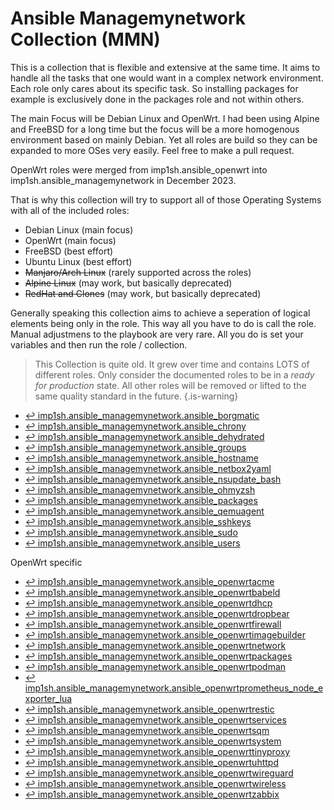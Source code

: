 # Ansible Managemynetwork Collection (MMN)

This is a collection that is flexible and extensive at the same time. It aims to handle all the tasks that one would want in a complex network environment. Each role only cares about its specific task. So installing packages for example is exclusively done in the packages role and not within others.

The main Focus will be Debian Linux and OpenWrt. I had been using Alpine and FreeBSD for a long time but the focus will be a more homogenous environment based on mainly Debian. Yet all roles are build so they can be expanded to more OSes very easily. Feel free to make a pull request.

OpenWrt roles were merged from imp1sh.ansible_openwrt into imp1sh.ansible_managemynetwork in December 2023.

That is why this collection will try to support all of those Operating Systems with all of the included roles:
- Debian Linux (main focus)
- OpenWrt (main focus)
- FreeBSD (best effort)
- Ubuntu Linux (best effort)
- ~~Manjaro/Arch Linux~~ (rarely supported across the roles)
- ~~Alpine Linux~~ (may work, but basically deprecated)
- ~~RedHat and Clones~~ (may work, but basically deprecated)

Generally speaking this collection aims to achieve a seperation of logical elements being only in the role. This way all you have to do is call the role. Manual adjustmens to the playbook are very rare. All you do is set your variables and then run the role / collection.


> This Collection is quite old. It grew over time and contains LOTS of different roles. Only consider the documented roles to be in a *ready for production* state.
> All other roles will be removed or lifted to the same quality standard in the future.
{.is-warning}

  - [:leftwards_arrow_with_hook: imp1sh.ansible_managemynetwork.ansible_borgmatic](https://github.com/imp1sh/ansible_managemynetwork/blob/main/roles/ansible_borgmatic/README.md)
  - [:leftwards_arrow_with_hook: imp1sh.ansible_managemynetwork.ansible_chrony](https://github.com/imp1sh/ansible_managemynetwork/blob/main/roles/ansible_chrony/README.md)
  - [:leftwards_arrow_with_hook: imp1sh.ansible_managemynetwork.ansible_dehydrated](https://github.com/imp1sh/ansible_managemynetwork/blob/main/roles/ansible_dehydrated/README.md)
  - [:leftwards_arrow_with_hook: imp1sh.ansible_managemynetwork.ansible_groups](https://github.com/imp1sh/ansible_managemynetwork/blob/main/roles/ansible_groups/README.md)
  - [:leftwards_arrow_with_hook: imp1sh.ansible_managemynetwork.ansible_hostname](https://github.com/imp1sh/ansible_managemynetwork/blob/main/roles/ansible_hostname/README.md)
  - [:leftwards_arrow_with_hook: imp1sh.ansible_managemynetwork.ansible_netbox2yaml](https://github.com/imp1sh/ansible_managemynetwork/blob/main/roles/ansible_netbox2yaml/README.md)
  - [:leftwards_arrow_with_hook: imp1sh.ansible_managemynetwork.ansible_nsupdate_bash](https://github.com/imp1sh/ansible_managemynetwork/blob/main/roles/ansible_nsupdate_bash/README.md)
  - [:leftwards_arrow_with_hook: imp1sh.ansible_managemynetwork.ansible_ohmyzsh](https://github.com/imp1sh/ansible_managemynetwork/blob/main/roles/ansible_ohmyzsh/README.md)
  - [:leftwards_arrow_with_hook: imp1sh.ansible_managemynetwork.ansible_packages](https://github.com/imp1sh/ansible_managemynetwork/blob/main/roles/ansible_packages/README.md)
  - [:leftwards_arrow_with_hook: imp1sh.ansible_managemynetwork.ansible_qemuagent](https://github.com/imp1sh/ansible_managemynetwork/blob/main/roles/ansible_qemuagent/README.md)
 - [:leftwards_arrow_with_hook: imp1sh.ansible_managemynetwork.ansible_sshkeys](https://github.com/imp1sh/ansible_managemynetwork/blob/main/roles/ansible_sshkeys/README.md)
 - [:leftwards_arrow_with_hook: imp1sh.ansible_managemynetwork.ansible_sudo](https://github.com/imp1sh/ansible_managemynetwork/blob/main/roles/ansible_sudo/README.md)
 - [:leftwards_arrow_with_hook: imp1sh.ansible_managemynetwork.ansible_users](https://github.com/imp1sh/ansible_managemynetwork/blob/main/roles/ansible_users/README.md)

OpenWrt specific
  - [:leftwards_arrow_with_hook: imp1sh.ansible_managemynetwork.ansible_openwrtacme](https://github.com/imp1sh/ansible_managemynetwork/blob/main/roles/ansible_openwrtacme/README.md)
  - [:leftwards_arrow_with_hook: imp1sh.ansible_managemynetwork.ansible_openwrtbabeld](https://github.com/imp1sh/ansible_managemynetwork/blob/main/roles/ansible_openwrtbabeld/README.md)
  - [:leftwards_arrow_with_hook: imp1sh.ansible_managemynetwork.ansible_openwrtdhcp](https://github.com/imp1sh/ansible_managemynetwork/blob/main/roles/ansible_openwrtdhcp/README.md)
  - [:leftwards_arrow_with_hook: imp1sh.ansible_managemynetwork.ansible_openwrtdropbear](https://github.com/imp1sh/ansible_managemynetwork/blob/main/roles/ansible_openwrtdropbear/README.md)
  - [:leftwards_arrow_with_hook: imp1sh.ansible_managemynetwork.ansible_openwrtfirewall](https://github.com/imp1sh/ansible_managemynetwork/blob/main/roles/ansible_openwrtfirewall/README.md)
  - [:leftwards_arrow_with_hook: imp1sh.ansible_managemynetwork.ansible_openwrtimagebuilder](https://github.com/imp1sh/ansible_managemynetwork/blob/main/roles/ansible_openwrtimagebuilder/README.md)
  - [:leftwards_arrow_with_hook: imp1sh.ansible_managemynetwork.ansible_openwrtnetwork](https://github.com/imp1sh/ansible_managemynetwork/blob/main/roles/ansible_openwrtnetwork/README.md)
  - [:leftwards_arrow_with_hook: imp1sh.ansible_managemynetwork.ansible_openwrtpackages](https://github.com/imp1sh/ansible_managemynetwork/blob/main/roles/ansible_openwrtpackages/README.md)
  - [:leftwards_arrow_with_hook: imp1sh.ansible_managemynetwork.ansible_openwrtpodman](https://github.com/imp1sh/ansible_managemynetwork/blob/main/roles/ansible_openwrtpodman/README.md)
  - [:leftwards_arrow_with_hook: imp1sh.ansible_managemynetwork.ansible_openwrtprometheus_node_exporter_lua](https://github.com/imp1sh/ansible_managemynetwork/blob/main/roles/ansible_openwrtprometheus_node_exporter_lue/README.md)
  - [:leftwards_arrow_with_hook: imp1sh.ansible_managemynetwork.ansible_openwrtrestic](https://github.com/imp1sh/ansible_managemynetwork/blob/main/roles/ansible_openwrtrestic/README.md)
  - [:leftwards_arrow_with_hook: imp1sh.ansible_managemynetwork.ansible_openwrtservices](https://github.com/imp1sh/ansible_managemynetwork/blob/main/roles/ansible_openwrtservices/README.md)
  - [:leftwards_arrow_with_hook: imp1sh.ansible_managemynetwork.ansible_openwrtsqm](https://github.com/imp1sh/ansible_managemynetwork/blob/main/roles/ansible_openwrtsqm/README.md)
  - [:leftwards_arrow_with_hook: imp1sh.ansible_managemynetwork.ansible_openwrtsystem](https://github.com/imp1sh/ansible_managemynetwork/blob/main/roles/ansible_openwrtsystem/README.md)
  - [:leftwards_arrow_with_hook: imp1sh.ansible_managemynetwork.ansible_openwrttinyproxy](https://github.com/imp1sh/ansible_managemynetwork/blob/main/roles/ansible_openwrttinyproxy/README.md)
  - [:leftwards_arrow_with_hook: imp1sh.ansible_managemynetwork.ansible_openwrtuhttpd](https://github.com/imp1sh/ansible_managemynetwork/blob/main/roles/ansible_openwrtuhttpd/README.md)
  - [:leftwards_arrow_with_hook: imp1sh.ansible_managemynetwork.ansible_openwrtwireguard](https://github.com/imp1sh/ansible_managemynetwork/blob/main/roles/ansible_openwrtwireguard/README.md)
  - [:leftwards_arrow_with_hook: imp1sh.ansible_managemynetwork.ansible_openwrtwireless](https://github.com/imp1sh/ansible_managemynetwork/blob/main/roles/ansible_openwrtwireless/README.md)
  - [:leftwards_arrow_with_hook: imp1sh.ansible_managemynetwork.ansible_openwrtzabbix](https://github.com/imp1sh/ansible_managemynetwork/blob/main/roles/ansible_openwrtzabbix/README.md)
